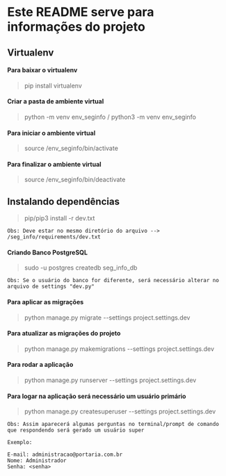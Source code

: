 # Este README serve para informações do projeto


## Virtualenv

#### Para baixar o virtualenv

> pip install virtualenv

#### Criar a pasta de ambiente virtual

> python -m venv env_seginfo / python3 -m venv env_seginfo

#### Para iniciar o ambiente virtual

> source /env_seginfo/bin/activate

#### Para finalizar o ambiente virtual

> source /env_seginfo/bin/deactivate


## Instalando dependências

> pip/pip3 install -r dev.txt

	Obs: Deve estar no mesmo diretório do arquivo --> /seg_info/requirements/dev.txt

#### Criando Banco PostgreSQL

> sudo -u postgres createdb seg_info_db

	Obs: Se o usuário do banco for diferente, será necessário alterar no arquivo de settings "dev.py"

#### Para aplicar as migrações

> python manage.py migrate --settings project.settings.dev


#### Para atualizar as migrações do projeto

> python manage.py makemigrations --settings project.settings.dev


#### Para rodar a aplicação

> python manage.py runserver --settings project.settings.dev


#### Para logar na aplicação será necessário um usuário primário

> python manage.py createsuperuser --settings project.settings.dev

	Obs: Assim aparecerá algumas perguntas no terminal/prompt de comando que respondendo será gerado um usuário super

	Exemplo:

	E-mail: administracao@portaria.com.br
	Nome: Administrador
	Senha: <senha>

